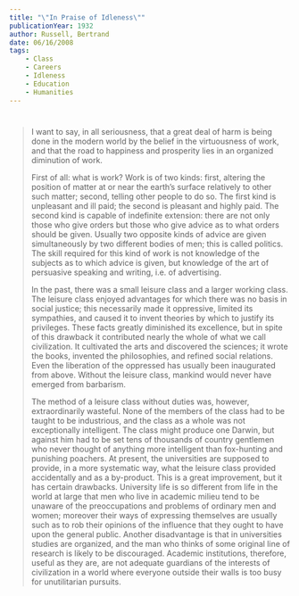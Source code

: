 ```yaml
---
title: "\"In Praise of Idleness\""
publicationYear: 1932
author: Russell, Bertrand
date: 06/16/2008
tags:
    - Class
    - Careers
    - Idleness
    - Education
    - Humanities
---
```


#

> I want to say, in all seriousness, that a great deal of harm is being done in the modern world by the belief in the virtuousness of work, and that the road to happiness and prosperity lies in an organized diminution of work.
>
> First of all: what is work? Work is of two kinds: first, altering the position of matter at or near the earth’s surface relatively to other such matter; second, telling other people to do so. The first kind is unpleasant and ill paid; the second is pleasant and highly paid. The second kind is capable of indefinite extension: there are not only those who give orders but those who give advice as to what orders should be given. Usually two opposite kinds of advice are given simultaneously by two different bodies of men; this is called politics. The skill required for this kind of work is not knowledge of the subjects as to which advice is given, but knowledge of the art of persuasive speaking and writing, i.e. of advertising.
>
> In the past, there was a small leisure class and a larger working class. The leisure class enjoyed advantages for which there was no basis in social justice; this necessarily made it oppressive, limited its sympathies, and caused it to invent theories by which to justify its privileges. These facts greatly diminished its excellence, but in spite of this drawback it contributed nearly the whole of what we call civilization. It cultivated the arts and discovered the sciences; it wrote the books, invented the philosophies, and refined social relations. Even the liberation of the oppressed has usually been inaugurated from above. Without the leisure class, mankind would never have emerged from barbarism.
>
> The method of a leisure class without duties was, however, extraordinarily wasteful. None of the members of the class had to be taught to be industrious, and the class as a whole was not exceptionally intelligent. The class might produce one Darwin, but against him had to be set tens of thousands of country gentlemen who never thought of anything more intelligent than fox-hunting and punishing poachers. At present, the universities are supposed to provide, in a more systematic way, what the leisure class provided accidentally and as a by-product. This is a great improvement, but it has certain drawbacks. University life is so different from life in the world at large that men who live in academic milieu tend to be unaware of the preoccupations and problems of ordinary men and women; moreover their ways of expressing themselves are usually such as to rob their opinions of the influence that they ought to have upon the general public. Another disadvantage is that in universities studies are organized, and the man who thinks of some original line of research is likely to be discouraged. Academic institutions, therefore, useful as they are, are not adequate guardians of the interests of civilization in a world where everyone outside their walls is too busy for unutilitarian pursuits.
